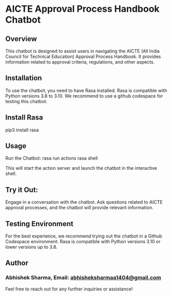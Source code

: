 # AICTE Approval Process Handbook Chatbot

## Overview

This chatbot is designed to assist users in navigating the AICTE (All India Council for Technical Education) Approval Process Handbook. It provides information related to approval criteria, regulations, and other aspects.

## Installation

To use the chatbot, you need to have Rasa installed. Rasa is compatible with Python versions 3.8 to 3.10. We recommend to use a github codespace for testing this chatbot.

## Install Rasa
pip3 install rasa

## Usage
Run the Chatbot:
rasa run actions
rasa shell

This will start the action server and launch the chatbot in the interactive shell.

## Try it Out:

Engage in a conversation with the chatbot. Ask questions related to AICTE approval processes, and the chatbot will provide relevant information.

## Testing Environment
For the best experience, we recommend trying out the chatbot in a Github Codespace environment. Rasa is compatible with Python versions 3.10 or lower versions up to 3.8.

## Author

### Abhishek Sharma,  Email: abhisheksharmaa1404@gmail.com
Feel free to reach out for any further inquiries or assistance!

